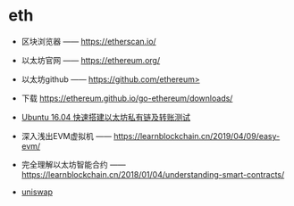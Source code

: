 # eth

- 区块浏览器 —— <https://etherscan.io/>
- 以太坊官网 —— <https://ethereum.org/>
- 以太坊github —— https://github.com/ethereum>
- 下载 <https://ethereum.github.io/go-ethereum/downloads/>
- [Ubuntu 16.04 快速搭建以太坊私有链及转账测试](install.md)
- 深入浅出EVM虚拟机 —— <https://learnblockchain.cn/2019/04/09/easy-evm/>
- 完全理解以太坊智能合约 —— <https://learnblockchain.cn/2018/01/04/understanding-smart-contracts/>

- [uniswap](uniswap/readme.md)